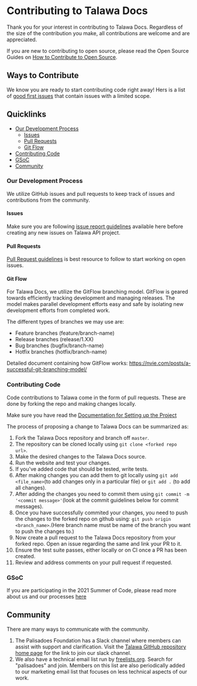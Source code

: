 # Contributing to Talawa Docs
Thank you for your interest in contributing to Talawa Docs. Regardless of the size of the contribution you make, all contributions are welcome and are appreciated.

If you are new to contributing to open source, please read the Open Source Guides on [How to Contribute to Open Source](https://opensource.guide/how-to-contribute/).

## Ways to Contribute
We know you are ready to start contributing code right away! Hers is a list of [good first issues](https://github.com/PalisadoesFoundation/talawa-docs/labels/good%20first%20issue) that contain issues with a limited scope.

## Quicklinks

* [Our Development Process](#Our-development-process)
    * [Issues](#issues)
    * [Pull Requests](#pull-requests)
    * [Git Flow](#git-flow)
* [Contributing Code](#contributing-code)
* [GSoC](#gsoc)
* [Community](#community)



### Our Development Process
We utilize GitHub issues and pull requests to keep track of issues and contributions from the community.

#### Issues
Make sure you are following [issue report guidelines](ISSUE_GUIDELINES.md) available here before creating any new issues on Talawa API project.

#### Pull Requests
[Pull Request guidelines](PR_GUIDELINES.md) is best resource to follow to start working on open issues.

#### Git Flow
For Talawa Docs, we utilize the GitFlow branching model. GitFlow is geared towards efficiently tracking development and managing releases. The model makes parallel development efforts easy and safe by isolating new development efforts from completed work.

The different types of branches we may use are:
* Feature branches (feature/branch-name)
* Release branches (release/1.XX)
* Bug branches  (bugfix/branch-name)
* Hotfix branches (hotfix/branch-name)

Detailed document containing how GitFlow works: https://nvie.com/posts/a-successful-git-branching-model/

### Contributing Code
Code contributions to Talawa come in the form of pull requests. These are done by forking the repo and making changes locally.

Make sure you have read the [Documentation for Setting up the Project](https://github.com/PalisadoesFoundation/talawa-docs#readme)

The process of proposing a change to Talawa Docs can be summarized as:
1. Fork the Talawa Docs repository and branch off `master`.
2. The repository can be cloned locally using `git clone <forked repo url>`.
3. Make the desired changes to the Talawa Docs source.
4. Run the website and test your changes.
5. If you've added code that should be tested, write tests.
6. After making changes you can add them to git locally using `git add <file_name>`(to add changes only in a particular file) or `git add .` (to add all changes).
7. After adding the changes you need to commit them using `git commit -m '<commit message>'`(look at the commit guidelines below for commit messages).
8. Once you have successfully commited your changes, you need to push the changes to the forked repo on github using: `git push origin <branch_name>`.(Here branch name must be name of the branch you want to push the changes to.)
9. Now create a pull request to the Talawa Docs repository from your forked repo. Open an issue regarding the same and link your PR to it.
10. Ensure the test suite passes, either locally or on CI once a PR has been created.
11. Review and address comments on your pull request if requested.

### GSoC
If you are participating in the 2021 Summer of Code, please read more about us and our processes [here](http://www.palisadoes.org/gsoc/)

## Community
There are many ways to communicate with the community.

1. The Palisadoes Foundation has a Slack channel where members can assist with support and clarification. Visit the [Talawa GitHub repository home page](https://github.com/PalisadoesFoundation/talawa) for the link to join our slack channel.
1. We also have a technical email list run by [freelists.org](https://www.freelists.org/). Search for "palisadoes" and join. Members on this list are also periodically added to our marketing email list that focuses on less technical aspects of our work.
